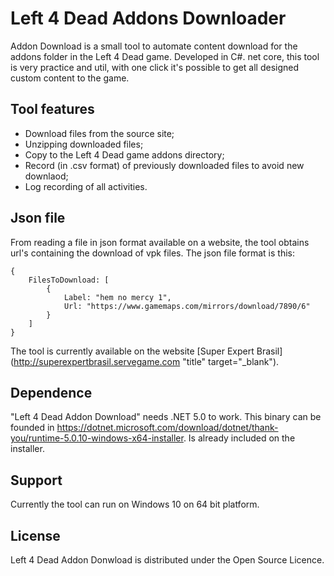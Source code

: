 # Left 4 Dead Addons Downloader

Addon Download is a small tool to automate content download for the addons folder in the Left 4 Dead game. Developed in C#. net core, this tool is very practice and util, with one click it's possible to get all designed custom content to the game.

## Tool features

- Download files from the source site;
- Unzipping downloaded files;
- Copy to the Left 4 Dead game addons directory;
- Record (in .csv format) of previously downloaded files to avoid new downlaod;
- Log recording of all activities.

## Json file

From reading a file in json format available on a website, the tool obtains url's containing the download of vpk files.
The json file format is this:

```
{
	FilesToDownload: [
		{
			Label: "hem no mercy 1",
			Url: "https://www.gamemaps.com/mirrors/download/7890/6"
		}
	]
}
```

The tool is currently available on the website [Super Expert Brasil](http://superexpertbrasil.servegame.com "title" target="_blank").

## Dependence

"Left 4 Dead Addon Download" needs .NET 5.0 to work. This binary can be founded in https://dotnet.microsoft.com/download/dotnet/thank-you/runtime-5.0.10-windows-x64-installer. Is already included on the installer.

## Support

Currently the tool can run on Windows 10 on 64 bit platform.

## License

Left 4 Dead Addon Donwload is distributed under the Open Source Licence.
